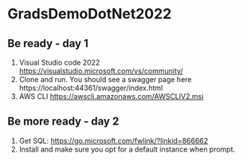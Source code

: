 # GradsDemoDotNet2022

## Be ready - day 1

1. Visual Studio code 2022 https://visualstudio.microsoft.com/vs/community/
2. Clone and run. You should see a swagger page here https://localhost:44361/swagger/index.html
3. AWS CLI https://awscli.amazonaws.com/AWSCLIV2.msi

## Be more ready - day 2

1. Get SQL: https://go.microsoft.com/fwlink/?linkid=866662
2. Install and make sure you opt for a default instance when prompt. 
